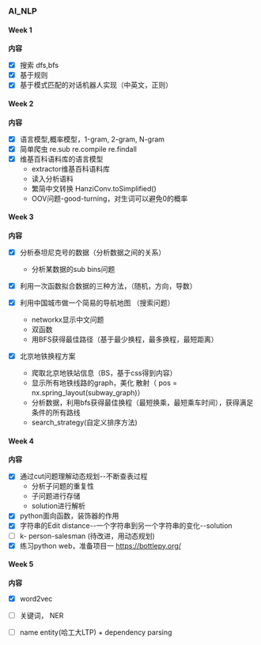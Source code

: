 ### AI_NLP
#### Week 1 
 **内容**
 * [x] 搜索 dfs,bfs
 * [x] 基于规则 
 * [x] 基于模式匹配的对话机器人实现（中英文，正则）
#### Week 2  
 **内容**
 * [x] 语言模型,概率模型，1-gram, 2-gram, N-gram 
 * [x] 简单爬虫 re.sub re.compile re.findall
 * [x]  维基百科语料库的语言模型
    * extractor维基百科语料库
    * 读入分析语料 
    * 繁简中文转换 HanziConv.toSimplified()
    * OOV问题-good-turning，对生词可以避免0的概率
 #### Week 3  
 **内容**
 * [x] 分析泰坦尼克号的数据（分析数据之间的关系）
    * 分析某数据的sub bins问题
 * [x] 利用一次函数拟合数据的三种方法，（随机，方向，导数）
 * [x] 利用中国城市做一个简易的导航地图 （搜索问题）
    * networkx显示中文问题
    * 双函数
    * 用BFS获得最佳路径（基于最少换程，最多换程，最短距离）

* [x] 北京地铁换程方案
  * 爬取北京地铁站信息（BS，基于css得到内容）
  * 显示所有地铁线路的graph，美化 散射（ pos = nx.spring_layout(subway_graph)）
  * 分析数据，利用bfs获得最佳换程（最短换乘，最短乘车时间），获得满足条件的所有路线
  * search_strategy(自定义排序方法)

#### Week 4

**内容**

* [x] 通过cut问题理解动态规划--不断查表过程
   - 分析子问题的重复性
   - 子问题进行存储
   - solution进行解析
* [x] python面向函数，装饰器的作用
* [x] 字符串的Edit distance--一个字符串到另一个字符串的变化--solution
* [ ] k- person-salesman (待改进，用动态规划)
* [x] 练习python web，准备项目一  <https://bottlepy.org/>

#### Week 5

**内容**

* [x] word2vec
* [ ] 关键词， NER
* [ ] name entity(哈工大LTP) + dependency parsing



